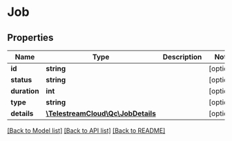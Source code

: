# Job

## Properties
Name | Type | Description | Notes
------------ | ------------- | ------------- | -------------
**id** | **string** |  | [optional] 
**status** | **string** |  | [optional] 
**duration** | **int** |  | [optional] 
**type** | **string** |  | [optional] 
**details** | [**\TelestreamCloud\Qc\JobDetails**](JobDetails.md) |  | [optional] 

[[Back to Model list]](../README.md#documentation-for-models) [[Back to API list]](../README.md#documentation-for-api-endpoints) [[Back to README]](../README.md)


